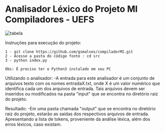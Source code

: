 
# Analisador Léxico do Projeto MI Compiladores - UEFS

![tabela](https://user-images.githubusercontent.com/32742743/111238261-81f86500-85d5-11eb-9d14-6a7f528af8b5.PNG)

Instruções para execução do projeto:
```
1 - git clone https://github.com/gsmalves/compiladorMI.git
2 - Acesse a pasta do código fonte : cd src
3 - python index.py

Obs: É preciso ter o Python3 instalado em seu PC
```
Utilizando o analisador:
 -A entrada para este analisador é um conjunto de arquivos texto com os nomes entradaX.txt, onde X é um
  valor numérico que identifica cada um dos arquivos de entrada. Tais arquivos devem ser inseridos ou modificados
  na pasta "input" que se encontra no diretório raiz do projeto.

Resultado: 
 -Em uma pasta chamada "output" que se encontra no diretório raiz do projeto, estarão as saídas dos respectivos
  arquivos de entrada. Apresentando a lista de tokens, proveniente da análise léxica, além dos erros léxicos, caso existam.
